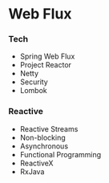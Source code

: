 # Web Flux

### Tech

- Spring Web Flux
- Project Reactor
- Netty
- Security
- Lombok



### Reactive

- Reactive Streams
- Non-blocking
- Asynchronous
- Functional Programming
- ReactiveX
- RxJava
